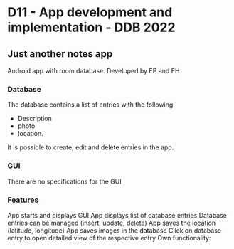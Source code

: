 # D11 - App development and implementation - DDB 2022

## Just another notes app

Android app with room database.
Developed by EP and EH

### Database

The database contains a list of entries with the following:

- Description
- photo
- location.

It is possible to create, edit and delete entries in the app.

### GUI

There are no specifications for the GUI

### Features

App starts and displays GUI
App displays list of database entries
Database entries can be managed (insert, update, delete)
App saves the location (latitude, longitude)
App saves images in the database
Click on database entry to open detailed view of the respective entry
Own functionality:

